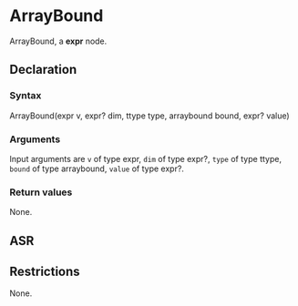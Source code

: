 <!-- This is an automatically generated file. Do not edit it manually. -->

# ArrayBound

ArrayBound, a **expr** node.

## Declaration

### Syntax

ArrayBound(expr v, expr? dim, ttype type, arraybound bound, expr? value)

### Arguments
Input arguments are `v` of type expr, `dim` of type expr?, `type` of type ttype, `bound` of type arraybound, `value` of type expr?.

### Return values

None.

## ASR

<!-- Generate ASR using pickle. -->

## Restrictions

<!-- Generated from asr_verify.cpp. -->
None.